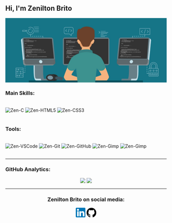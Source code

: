 ## Hi, I'm Zenilton Brito
<img align="center" alt="IMG" src="./img/b.jpeg">
<br>

### Main Skills:

<div style="display: inline_block"><br>
   <img align="center" alt="Zen-C" height="30" width="40" src="https://cdn.jsdelivr.net/gh/devicons/devicon/icons/c/c-original.svg">
  <img align="center" alt="Zen-HTML5" height="30" width="40" src="https://cdn.jsdelivr.net/gh/devicons/devicon/icons/html5/html5-original.svg">
  <img align="center" alt="Zen-CSS3" height="30" width="40" src="https://cdn.jsdelivr.net/gh/devicons/devicon/icons/css3/css3-original.svg">
</div><br>

### Tools:
<div style="display: inline_block"><br>
  <img align="center" alt="Zen-VSCode" height="30" width="40" src="https://cdn.jsdelivr.net/gh/devicons/devicon/icons/vscode/vscode-original.svg">
   <img align="center" alt="Zen-Git" height="30" width="40" src="https://cdn.jsdelivr.net/gh/devicons/devicon/icons/git/git-original.svg">
   <img align="center" alt="Zen-GitHub" height="30" width="40" src="https://cdn.jsdelivr.net/gh/devicons/devicon/icons/github/github-original.svg">
   <img align="center" alt="Zen-Gimp" height="30" width="40" src="https://cdn.jsdelivr.net/gh/devicons/devicon/icons/gimp/gimp-original.svg">
    <img align="center" alt="Zen-Gimp" height="30" width="40" src="https://cdn.jsdelivr.net/gh/devicons/devicon/icons/photoshop/photoshop-plain.svg">
</div><br>

<hr>

### GitHub Analytics:<br>
<p align="center">    
   <img height="160em" src="https://github-readme-stats.vercel.app/api?username=zenbrito&show_icons=true&theme=dark&include_all_commits=true&count_private=true"/>
    <img height="160em" src="https://github-readme-stats.vercel.app/api/top-langs/?username=zenbrito&layout=compact&langs_count=7&theme=dark"/>
    <hr/>    
    <h3 align="center">Zenilton Brito on social media:</h3>
     <p align="center">
       <a href="https://www.linkedin.com/in/zen-s-brito-22a108204/"><img height="30" width="30" title="LinkedIn" src="https://raw.githubusercontent.com/ZenBrito/ZenBrito/main/img/linkedin.svg"/></a>
       <a href="https://github.com/ZenBrito"><img  height="30" width="30"  title="GitHub" src="https://raw.githubusercontent.com/ZenBrito/ZenBrito/main/img/github.svg"/></a>
    </p>
</p>
